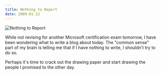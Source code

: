 ```yaml
---
title: Nothing to Report
date: 2009-01-22
---
```


![Nothing to Report](https://source.unsplash.com/Pll7AP6NFpY/1600x900)

While not revising for another Microsoft certification exam tomorrow, I have been wondering what to write a blog about today. The "common sense" part of my brain is telling me that if I have nothing to write, I shouldn't try to do so.

Perhaps it's time to crack out the drawing paper and start drawing the people I promised to the other day.